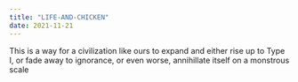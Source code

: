 ```yaml
---
title: "LIFE-AND-CHICKEN"
date: 2021-11-21
---
```


This is a way for a civilization like ours to expand and either rise up to Type I, or fade away to ignorance, or even worse, annihillate itself on a monstrous scale

